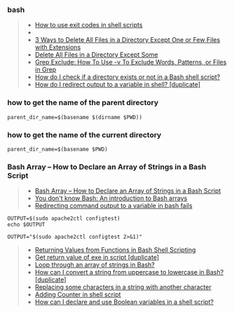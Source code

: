### bash 
> - [How to use exit codes in shell scripts](https://www.cyberciti.biz/faq/bash-get-exit-code-of-command/)
> - [](https://linuxize.com/post/how-to-check-if-string-contains-substring-in-bash/#:~:text=contains%20a%20substring.-,Using%20Wildcards,is%20contained%20in%20the%20string.) 
> - [3 Ways to Delete All Files in a Directory Except One or Few Files with Extensions](https://www.tecmint.com/delete-all-files-in-directory-except-one-few-file-extensions/)
> - [Delete All Files in a Directory Except Some](https://www.baeldung.com/linux/delete-all-exclude-some)
> - [Grep Exclude: How To Use -v To Exclude Words, Patterns, or Files in Grep](https://ioflood.com/blog/grep-exclude-how-to-use-v-to-exclude-words-patterns-or-files-in-grep/#:~:text=Excluding%20a%20pattern%20in%20grep,contain%20the%20pattern%20%27exclude_this%27.)
> - [How do I check if a directory exists or not in a Bash shell script?](https://stackoverflow.com/questions/59838/how-do-i-check-if-a-directory-exists-or-not-in-a-bash-shell-script)
> - [How do I redirect output to a variable in shell? [duplicate]](https://stackoverflow.com/questions/2559076/how-do-i-redirect-output-to-a-variable-in-shell)

### how to get the name of the parent directory
```
parent_dir_name=$(basename $(dirname $PWD))
```
### how to get the name of the current directory
```
parent_dir_name=$(basename $PWD)
```
### Bash Array – How to Declare an Array of Strings in a Bash Script
> - [Bash Array – How to Declare an Array of Strings in a Bash Script](https://www.freecodecamp.org/news/bash-array-how-to-declare-an-array-of-strings-in-a-bash-script/)
> - [You don't know Bash: An introduction to Bash arrays](https://opensource.com/article/18/5/you-dont-know-bash-intro-bash-arrays)
> - [Redirecting command output to a variable in bash fails](https://stackoverflow.com/questions/10319745/redirecting-command-output-to-a-variable-in-bash-fails)
```
OUTPUT=$(sudo apache2ctl configtest)
echo $OUTPUT
```
```
OUTPUT="$(sudo apache2ctl configtest 2>&1)"
```
> - [Returning Values from Functions in Bash Shell Scripting](https://ioflood.com/blog/bash-function-return-value/)
> - [Get return value of exe in script [duplicate]](https://stackoverflow.com/questions/18182977/get-return-value-of-exe-in-script)
>- [Loop through an array of strings in Bash?](https://stackoverflow.com/questions/8880603/loop-through-an-array-of-strings-in-bash)
>- [How can I convert a string from uppercase to lowercase in Bash? [duplicate]](https://stackoverflow.com/questions/11392189/how-can-i-convert-a-string-from-uppercase-to-lowercase-in-bash)
>- [Replacing some characters in a string with another character](https://stackoverflow.com/questions/2871181/replacing-some-characters-in-a-string-with-another-character)
>- [Adding Counter in shell script](https://stackoverflow.com/questions/13638670/adding-counter-in-shell-script)
>- [How can I declare and use Boolean variables in a shell script?](https://stackoverflow.com/questions/2953646/how-can-i-declare-and-use-boolean-variables-in-a-shell-script)
